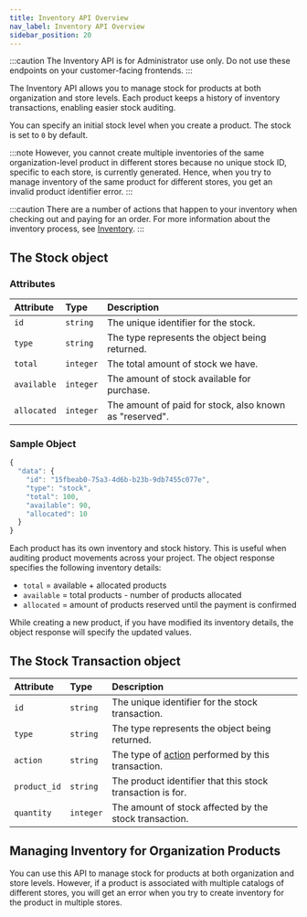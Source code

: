 ```yaml
---
title: Inventory API Overview
nav_label: Inventory API Overview
sidebar_position: 20
---
```


:::caution
The Inventory API is for Administrator use only. Do not use these endpoints on your customer-facing frontends.
:::

The Inventory API allows you to manage stock for products at both organization and store levels. Each product keeps a history of inventory transactions, enabling easier stock auditing.

You can specify an initial stock level when you create a product. The stock is set to `0` by default.

:::note
However, you cannot create multiple inventories of the same organization-level product in different stores because no unique stock ID, specific to each store, is currently generated. Hence, when you try to manage inventory of the same product for different stores, you get an invalid product identifier error. 
:::

:::caution
There are a number of actions that happen to your inventory when checking out and paying for an order. For more information about the inventory process, see [Inventory](/docs/pxm/inventories/inventory).
:::

## The Stock object

### Attributes

| Attribute | Type | Description |
| :--- | :--- | :--- |
| `id` | `string` | The unique identifier for the stock. |
| `type` | `string` | The type represents the object being returned. |
| `total` | `integer` | The total amount of stock we have. |
| `available` | `integer` | The amount of stock available for purchase. |
| `allocated` | `integer` | The amount of paid for stock, also known as "reserved". |

### Sample Object

```javascript
{
  "data": {
    "id": "15fbeab0-75a3-4d6b-b23b-9db7455c077e",
    "type": "stock",
    "total": 100,
    "available": 90,
    "allocated": 10
  }
}
```

Each product has its own inventory and stock history. This is useful when auditing product movements across your project. The object response specifies the following inventory details:

- `total` = available + allocated products
- `available` = total products - number of products allocated
- `allocated` = amount of products reserved until the payment is confirmed

While creating a new product, if you have modified its inventory details, the object response will specify the updated values.

## The Stock Transaction object

| Attribute | Type | Description |
| :--- | :--- | :--- |
| `id` | `string` | The unique identifier for the stock transaction. |
| `type` | `string` | The type represents the object being returned. |
| `action` | `string` | The type of [action](/docs/pxm/inventories/update-inventory#action-types) performed by this transaction. |
| `product_id` | `string` | The product identifier that this stock transaction is for. |
| `quantity` | `integer` | The amount of stock affected by the stock transaction. |

## Managing Inventory for Organization Products

You can use this API to manage stock for products at both organization and store levels. However, if a product is associated with multiple catalogs of different stores, you will get an error when you try to create inventory for the product in multiple stores.
